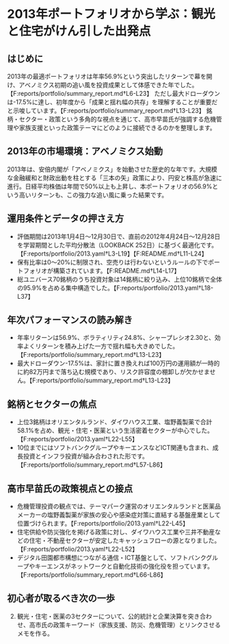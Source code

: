 # 2013年ポートフォリオから学ぶ：観光と住宅がけん引した出発点

## はじめに
2013年の最適ポートフォリオは年率56.9%という突出したリターンで幕を開け、アベノミクス初期の追い風を投資成果として体感できた年でした。【F:reports/portfolio/summary_report.md†L6-L23】 ただし最大ドローダウンは-17.5%に達し、初年度から「成果と揺れ幅の共存」を理解することが重要だと示唆しています。【F:reports/portfolio/summary_report.md†L13-L23】 銘柄・セクター・政策という多角的な視点を通じて、高市早苗氏が強調する危機管理や家族支援といった政策テーマにどのように接続できるのかを整理します。

## 2013年の市場環境：アベノミクス始動
2013年は、安倍内閣が「アベノミクス」を始動させた歴史的な年です。大規模な金融緩和と財政出動を柱とする「三本の矢」政策により、円安と株高が急速に進行。日経平均株価は年間で50%以上も上昇し、本ポートフォリオの56.9%という高いリターンも、この強力な追い風に乗った結果です。

## 運用条件とデータの押さえ方
- 評価期間は2013年1月4日〜12月30日で、直前の2012年4月24日〜12月28日を学習期間とした平均分散法（LOOKBACK 252日）に基づく最適化です。【F:reports/portfolio/2013.yaml†L3-L19】【F:README.md†L11-L24】
- 保有比率は0〜20%に制限され、空売りは行わないというルールの下でポートフォリオが構築されています。【F:README.md†L14-L17】
- 総ユニバース70銘柄のうち投資対象は14銘柄に絞り込み、上位10銘柄で全体の95.9%を占める集中構造でした。【F:reports/portfolio/2013.yaml†L18-L37】

## 年次パフォーマンスの読み解き
- 年率リターンは56.9%、ボラティリティ24.8%、シャープレシオ2.30と、効率よくリターンを積み上げた一方で揺れ幅も大きめでした。【F:reports/portfolio/summary_report.md†L13-L23】
- 最大ドローダウン-17.5%は、家計に置き換えれば100万円の運用額が一時的に約82万円まで落ち込む規模であり、リスク許容度の棚卸しが欠かせません。【F:reports/portfolio/summary_report.md†L13-L23】

## 銘柄とセクターの焦点
- 上位3銘柄はオリエンタルランド、ダイワハウス工業、塩野義製薬で合計58.1%を占め、観光・住宅・医薬という生活密着セクターが中心でした。【F:reports/portfolio/2013.yaml†L22-L55】
- 10位までにはソフトバンクグループやキーエンスなどICT関連も含まれ、成長投資とインフラ投資が組み合わされた形です。【F:reports/portfolio/summary_report.md†L57-L86】
  

## 高市早苗氏の政策視点との接点
- 危機管理投資の観点では、テーマパーク運営のオリエンタルランドと医薬品メーカーの塩野義製薬が家族の安心や感染症対策に直結する基盤産業として位置づけられます。【F:reports/portfolio/2013.yaml†L22-L45】
- 住宅供給や防災強化を掲げる政策に対し、ダイワハウス工業や三井不動産などの住宅・不動産セクターが安定したキャッシュフローの源となりました。【F:reports/portfolio/2013.yaml†L22-L52】
- デジタル田園都市構想につながる通信・ICT基盤として、ソフトバンクグループやキーエンスがネットワークと自動化技術の強化役を担っています。【F:reports/portfolio/summary_report.md†L66-L86】

## 初心者が取るべき次の一歩
2. 観光・住宅・医薬の3セクターについて、公的統計と企業決算を突き合わせ、高市氏の政策キーワード（家族支援、防災、危機管理）とリンクさせるメモを作る。
